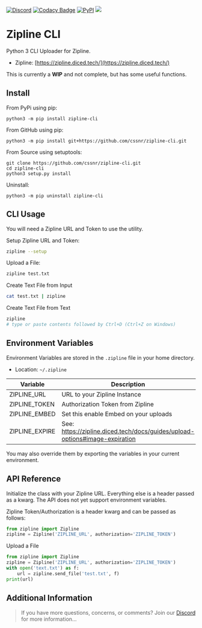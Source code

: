 [![Discord](https://img.shields.io/discord/899171661457293343?color=7289da&label=discord&logo=discord&logoColor=white&style=flat)](https://discord.gg/wXy6m2X8wY)
[![Codacy Badge](https://app.codacy.com/project/badge/Grade/1eee626c47fa4e6fb8b1ed3efdd3e518)](https://app.codacy.com/gh/cssnr/zipline-cli/dashboard)
[![PyPI](https://img.shields.io/pypi/v/zipline-cli)](https://pypi.org/project/zipline-cli/)
[![](https://repository-images.githubusercontent.com/661201286/8dfadbc8-94c0-4eaa-88bd-7ee351859510)](https://zipline.diced.tech/)
# Zipline CLI

Python 3 CLI Uploader for Zipline.

*   Zipline: [https://zipline.diced.tech/](https://zipline.diced.tech/)

This is currently a **WIP** and not complete, but has some useful functions.

## Install

From PyPi using pip:
```text
python3 -m pip install zipline-cli
```

From GitHub using pip:
```text
python3 -m pip install git+https://github.com/cssnr/zipline-cli.git
```

From Source using setuptools:
```text
git clone https://github.com/cssnr/zipline-cli.git
cd zipline-cli
python3 setup.py install
```

Uninstall:
```text
python3 -m pip uninstall zipline-cli
```

## CLI Usage

You will need a Zipline URL and Token to use the utility.

Setup Zipline URL and Token:
```bash
zipline --setup
```

Upload a File:
```bash
zipline test.txt
```

Create Text File from Input
```bash
cat test.txt | zipline 
```

Create Text File from Text
```bash
zipline
# type or paste contents followed by Ctrl+D (Ctrl+Z on Windows)
```

## Environment Variables

Environment Variables are stored in the `.zipline` file in your home directory.

*   Location: `~/.zipline`

| Variable       | Description                                                                 |
|----------------|-----------------------------------------------------------------------------|
| ZIPLINE_URL    | URL to your Zipline Instance                                                |
| ZIPLINE_TOKEN  | Authorization Token from Zipline                                            |
| ZIPLINE_EMBED  | Set this enable Embed on your uploads                                       |
| ZIPLINE_EXPIRE | See: https://zipline.diced.tech/docs/guides/upload-options#image-expiration |

You may also override them by exporting the variables in your current environment.

## API Reference

Initialize the class with your Zipline URL. 
Everything else is a header passed as a kwarg. 
The API does not yet support environment variables. 

Zipline Token/Authorization is a header kwarg and can be passed as follows:
```python
from zipline import Zipline
zipline = Zipline('ZIPLINE_URL', authorization='ZIPLINE_TOKEN')
```

Upload a File
```python
from zipline import Zipline
zipline = Zipline('ZIPLINE_URL', authorization='ZIPLINE_TOKEN')
with open('text.txt') as f:
    url = zipline.send_file('test.txt', f)
print(url)
```

## Additional Information

> If you have more questions, concerns, or comments? 
> Join our [Discord](https://discord.gg/wXy6m2X8wY) for more information...
